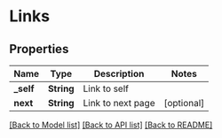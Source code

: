 # Links

## Properties
Name | Type | Description | Notes
------------ | ------------- | ------------- | -------------
**_self** | **String** | Link to self | 
**next** | **String** | Link to next page | [optional] 

[[Back to Model list]](../README.md#documentation-for-models) [[Back to API list]](../README.md#documentation-for-api-endpoints) [[Back to README]](../README.md)


